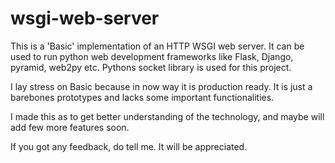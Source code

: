 # wsgi-web-server

This is a 'Basic' implementation of an HTTP WSGI web server. It can be used to run python web development frameworks like Flask, Django, pyramid, web2py etc.
Pythons socket library is used for this project.

I lay stress on Basic because in now way it is production ready. It is just a barebones prototypes and lacks some important functionalities.

I made this as to get better understanding of the technology, and maybe will add few more features soon.

If you got any feedback, do tell me. It will be appreciated.
